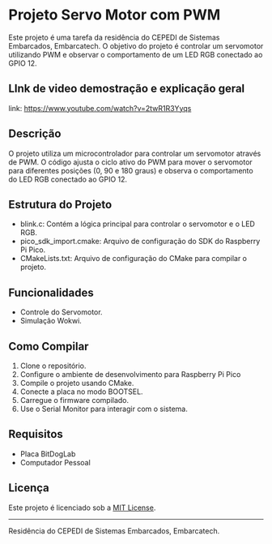 # Projeto Servo Motor com PWM

Este projeto é uma tarefa da residência do CEPEDI de Sistemas Embarcados, Embarcatech. O objetivo do projeto é controlar um servomotor utilizando PWM e observar o comportamento de um LED RGB conectado ao GPIO 12.

## LInk de video demostração e explicação geral

link: https://www.youtube.com/watch?v=2twR1R3Yyqs

## Descrição

O projeto utiliza um microcontrolador para controlar um servomotor através de PWM. O código ajusta o ciclo ativo do PWM para mover o servomotor para diferentes posições (0, 90 e 180 graus) e observa o comportamento do LED RGB conectado ao GPIO 12.

## Estrutura do Projeto

- blink.c: Contém a lógica principal para controlar o servomotor e o LED RGB.
- pico_sdk_import.cmake: Arquivo de configuração do SDK do Raspberry Pi Pico.
- CMakeLists.txt: Arquivo de configuração do CMake para compilar o projeto.

## Funcionalidades

- Controle do Servomotor.
- Simulação Wokwi.

## Como Compilar

1. Clone o repositório.
2. Configure o ambiente de desenvolvimento para Raspberry Pi Pico
3. Compile o projeto usando CMake.
4. Conecte a placa no modo BOOTSEL.
5. Carregue o firmware compilado.
6. Use o Serial Monitor para interagir com o sistema.

## Requisitos

- Placa BitDogLab
- Computador Pessoal

## Licença

Este projeto é licenciado sob a [MIT License](LICENSE).

---

Residência do CEPEDI de Sistemas Embarcados, Embarcatech.
